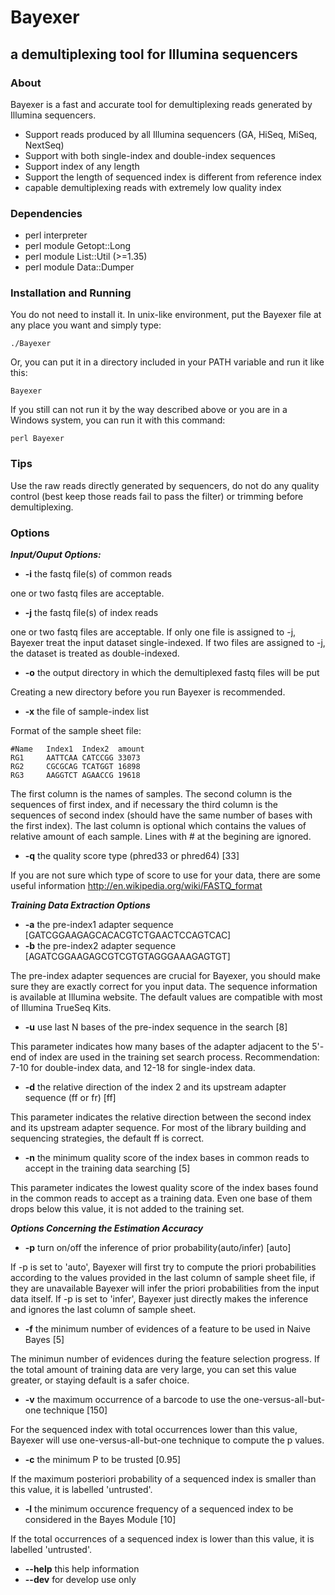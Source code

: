 # Bayexer

## a demultiplexing tool for Illumina sequencers

### About

Bayexer is a fast and accurate tool for demultiplexing reads generated by Illumina sequencers.

* Support reads produced by all Illumina sequencers (GA, HiSeq, MiSeq, NextSeq)
* Support with both single-index and double-index sequences
* Support index of any length
* Support the length of sequenced index is different from reference index
* capable demultiplexing reads with extremely low quality index

### Dependencies

* perl interpreter
* perl module Getopt::Long
* perl module List::Util (>=1.35)
* perl module Data::Dumper

### Installation and Running

You do not need to install it. In unix-like environment, put the Bayexer file at any place you want and simply type:

`./Bayexer`

Or, you can put it in a directory included in your PATH variable and run it like this:

`Bayexer`

If you still can not run it by the way described above or you are in a Windows system, you can run it with this command:

`perl Bayexer`

### Tips

Use the raw reads directly generated by sequencers, do not do any quality control (best keep those reads fail to pass the filter) or trimming before demultiplexing.

### Options

_**Input/Ouput Options:**_   
* **-i**    the fastq file(s) of common reads   

one or two fastq files are acceptable. 

* **-j**    the fastq file(s) of index reads   

one or two fastq files are acceptable. If only one file is assigned to -j, Bayexer treat the input dataset single-indexed. If two files are assigned to -j, the dataset is treated as double-indexed. 

* **-o**    the output directory in which the demultiplexed fastq files will be put   

Creating a new directory before you run Bayexer is recommended.

* **-x**    the file of sample-index list   

Format of the sample sheet file:  
 
`#Name   Index1  Index2  amount   `   
`RG1     AATTCAA CATCCGG 33073   `   
`RG2     CGCGCAG TCATGGT 16898   `   
`RG3     AAGGTCT AGAACCG 19618   `   

The first column is the names of samples. The second column is the sequences of first index, and if necessary the third column is the sequences of second index (should have the same number of bases with the first index). The last column is optional which contains the values of relative amount of each sample. Lines with # at the begining are ignored.    

* **-q**    the quality score type (phred33 or phred64) [33]   

If you are not sure which type of score to use for your data, there are some useful information http://en.wikipedia.org/wiki/FASTQ_format   

   
_**Training Data Extraction Options**_   
* **-a**    the pre-index1 adapter sequence [GATCGGAAGAGCACACGTCTGAACTCCAGTCAC]   
* **-b**    the pre-index2 adapter sequence [AGATCGGAAGAGCGTCGTGTAGGGAAAGAGTGT]   

The pre-index adapter sequences are crucial for Bayexer, you should make sure they are exactly correct for you input data. The sequence information is available at Illumina website. The default values are compatible with most of Illumina TrueSeq Kits.   

* **-u**    use last N bases of the pre-index sequence in the search [8]   

This parameter indicates how many bases of the adapter adjacent to the 5'-end of index are used in the training set search process. Recommendation: 7-10 for double-index data, and 12-18 for single-index data.    

* **-d**    the relative direction of the index 2 and its upstream adapter sequence (ff or fr) [ff]   

This parameter indicates the relative direction between the second index and its upstream adapter sequence. For most of the library building and sequencing strategies, the default ff is correct.    

* **-n**    the minimum quality score of the index bases in common reads to accept in the training data searching [5]   

This parameter indicates the lowest quality score of the index bases found in the common reads to accept as a training data. Even one base of them drops below this value, it is not added to the training set.

_**Options Concerning the Estimation Accuracy**_   
* **-p**    turn on/off the inference of prior probability(auto/infer) [auto]   

If -p is set to 'auto', Bayexer will first try to compute the priori probabilities according to the values provided in the last column of sample sheet file, if they are unavailable Bayexer will infer the priori probabilities from the input data itself. If -p is set to 'infer', Bayexer just directly makes the inference and ignores the last column of sample sheet.

* **-f**    the minimum number of evidences of a feature to be used in Naive Bayes [5]    

The minimun number of evidences during the feature selection progress. If the total amount of training data are very large, you can set this value greater, or staying default is a safer choice.   

* **-v**    the maximum occurrence of a barcode to use the one-versus-all-but-one technique [150]   

For the sequenced index with total occurrences lower than this value, Bayexer will use one-versus-all-but-one technique to compute the p values.   

* **-c**    the minimum P to be trusted [0.95]   

If the maximum posteriori probability of a sequenced index is smaller than this value, it is labelled 'untrusted'.   

* **-l**    the minimum occurence frequency of a sequenced index to be considered in the Bayes Module [10]   

If the total occurrences of a sequenced index is lower than this value, it is labelled 'untrusted'.   
   
* **--help**    this help information   
* **--dev**    for develop use only   

